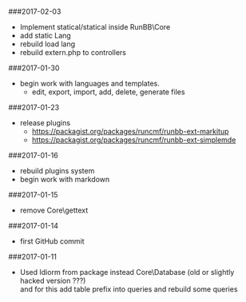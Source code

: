 ###2017-02-03
* Implement statical/statical inside RunBB\Core
* add static Lang
* rebuild load lang
* rebuild extern.php to controllers

###2017-01-30
* begin work with languages and templates.
    * edit, export, import, add, delete, generate files

###2017-01-23
* release plugins
    - https://packagist.org/packages/runcmf/runbb-ext-markitup  
    - https://packagist.org/packages/runcmf/runbb-ext-simplemde

###2017-01-16
* rebuild plugins system
* begin work with markdown

###2017-01-15
* remove Core\gettext

###2017-01-14
* first GitHub commit

###2017-01-11

* Used Idiorm from package instead Core\Database (old or slightly hacked version ???)  
  and for this add table prefix into queries and rebuild some queries
